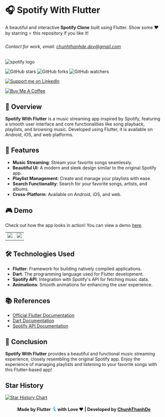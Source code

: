 # 🎧 Spotify With Flutter

A beautiful and interactive **Spotify Clone** built using Flutter. Show some ❤️ by starring ⭐ this repository if you like it!

###### Contact for work, email: chunhthanhde.dev@gmail.com

<img src="assets/icons/spotify_logo.png" height="120px" alt="spotify logo"/>

![GitHub stars](https://img.shields.io/github/stars/Flutter-Journey/Spotify-With-Flutter?style=social)
![GitHub forks](https://img.shields.io/github/forks/Flutter-Journey/Spotify-With-Flutter?style=social)
![GitHub watchers](https://img.shields.io/github/watchers/Flutter-Journey/Spotify-With-Flutter?style=social)

<a href="https://www.linkedin.com/in/chunhthanhde/">
<img src="https://img.shields.io/badge/Support-Recommend%2FEndorse%20me%20on%20Linkedin-blue?style=for-the-badge&logo=linkedin" alt="Support me on LinkedIn" />
</a>

<a href="https://www.buymeacoffee.com/chunhthanhde" target="_blank"><img src="https://www.buymeacoffee.com/assets/img/custom_images/yellow_img.png" alt="Buy Me A Coffee" style="height: 41px !important;width: 174px !important;box-shadow: 0px 3px 2px 0px rgba(190, 190, 190, 0.5) !important;-webkit-box-shadow: 0px 3px 2px 0px rgba(190, 190, 190, 0.5) !important;" ></a>

## 🎵 Overview

**Spotify With Flutter** is a music streaming app inspired by Spotify, featuring a smooth user interface and core functionalities like song playback, playlists, and browsing music. Developed using Flutter, it is available on Android, iOS, and web platforms.

## 🌟 Features

- **Music Streaming**: Stream your favorite songs seamlessly.
- **Beautiful UI**: A modern and sleek design similar to the original Spotify app.
- **Playlist Management**: Create and manage your playlists with ease.
- **Search Functionality**: Search for your favorite songs, artists, and albums.
- **Cross-Platform**: Available on Android, iOS, and web.

## 🎮 Demo

Check out how the app looks in action! You can view a demo [here](https://www.youtube.com/watch?v=demo_link).

<table>
<tr>
<td><img src="https://github.com/Flutter-Journey/Spotify-With-Flutter/blob/master/media/screenshot1.jpg" height="300px"></td>
<td><img src="https://github.com/Flutter-Journey/Spotify-With-Flutter/blob/master/media/screenshot2.jpg" height="300px"></td>
</tr>
</table>

## 🛠️ Technologies Used

- **Flutter**: Framework for building natively compiled applications.
- **Dart**: The programming language used for Flutter development.
- **Spotify API**: Integration with Spotify's API for fetching music data.
- **Animations**: Smooth animations for enhancing the user experience.

## 📚 References

- [Official Flutter Documentation](https://flutter.dev/docs)
- [Dart Documentation](https://dart.dev/guides)
- [Spotify API Documentation](https://developer.spotify.com/documentation/web-api/)

## 🌟 Conclusion

**Spotify With Flutter** provides a beautiful and functional music streaming experience, closely resembling the original Spotify app. Enjoy the experience of managing playlists and listening to your favorite songs with this Flutter-based app!

## Star History

<a href="https://star-history.com/#Flutter-Journey/Spotify-With-Flutter&Date">
 <picture>
   <source media="(prefers-color-scheme: dark)" srcset="https://api.star-history.com/svg?repos=Flutter-Journey/Spotify-With-Flutter&type=Date&theme=dark" />
   <source media="(prefers-color-scheme: light)" srcset="https://api.star-history.com/svg?repos=Flutter-Journey/Spotify-With-Flutter&type=Date" />
   <img alt="Star History Chart" src="https://api.star-history.com/svg?repos=Flutter-Journey/Spotify-With-Flutter&type=Date" />
 </picture>
</a>

<div align="center">

#### Made by Flutter <img src="https://raw.githubusercontent.com/Flutter-Journey/.github/refs/heads/main/media/flutter_icon.png" height="15"> with Love ❤️ | Developed by [ChunhThanhDe](https://github.com/chunhthanhde)

</div>

